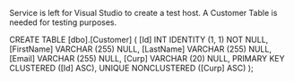 Service is left for Visual Studio to create a test host.
A Customer Table is needed for testing purposes.

CREATE TABLE [dbo].[Customer] (
    [Id]        INT           IDENTITY (1, 1) NOT NULL,
    [FirstName] VARCHAR (255) NULL,
    [LastName]  VARCHAR (255) NULL,
    [Email]     VARCHAR (255) NULL,
    [Curp]      VARCHAR (20)  NULL,
    PRIMARY KEY CLUSTERED ([Id] ASC),
    UNIQUE NONCLUSTERED ([Curp] ASC)
);


